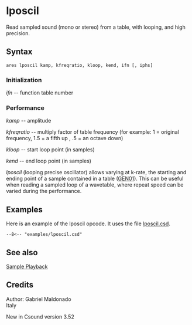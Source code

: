 <!--
id:lposcil
category:Signal Generators:Sample Playback
-->
# lposcil
Read sampled sound (mono or stereo) from a table, with looping, and high precision.

## Syntax
``` csound-orc
ares lposcil kamp, kfreqratio, kloop, kend, ifn [, iphs]
```

### Initialization

_ifn_ -- function table number

### Performance

_kamp_ -- amplitude

_kfreqratio_ -- multiply factor of table frequency (for example: 1 = original frequency, 1.5 = a fifth up , .5 = an octave down)

_kloop_ -- start loop point (in samples)

_kend_ -- end loop point (in samples)

_lposcil_ (looping precise oscillator) allows varying at k-rate, the starting and ending point of a sample contained in a table ([GEN01](../../scoregens/gen01)). This can be useful when reading a sampled loop of a wavetable, where repeat speed can be varied during the performance.

## Examples

Here is an example of the lposcil opcode. It uses the file [lposcil.csd](../../examples/lposcil.csd).

``` csound-csd title="Example of the lposcil opcode." linenums="1"
--8<-- "examples/lposcil.csd"
```

## See also

[Sample Playback](../../siggen/sample)

## Credits

Author: Gabriel Maldonado<br>
Italy<br>

New in Csound version 3.52
